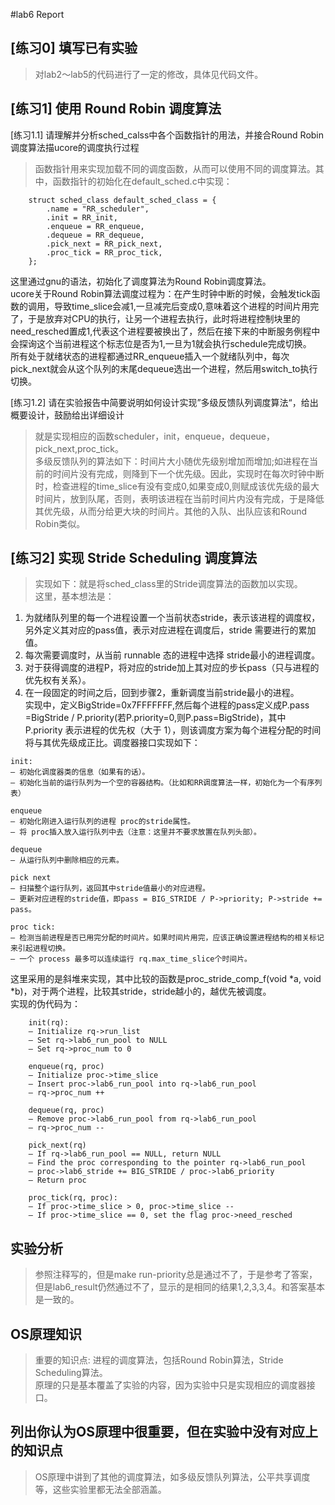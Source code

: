 #lab6 Report

## [练习0] 填写已有实验
> 对lab2～lab5的代码进行了一定的修改，具体见代码文件。

## [练习1] 使用 Round Robin 调度算法
[练习1.1] 请理解并分析sched_calss中各个函数指针的用法，并接合Round Robin 调度算法描ucore的调度执行过程
> 函数指针用来实现加载不同的调度函数，从而可以使用不同的调度算法。其中，函数指针的初始化在default_sched.c中实现：
```
    struct sched_class default_sched_class = {
        .name = "RR_scheduler",
        .init = RR_init,
        .enqueue = RR_enqueue,
        .dequeue = RR_dequeue,
        .pick_next = RR_pick_next,
        .proc_tick = RR_proc_tick,
    };
```
这里通过gnu的语法，初始化了调度算法为Round Robin调度算法。</br>
ucore关于Round Robin算法调度过程为：在产生时钟中断的时候，会触发tick函数的调用，导致time_slice会减1,一旦减完后变成0,意味着这个进程的时间片用完了，于是放弃对CPU的执行，让另一个进程去执行，此时将进程控制块里的need_resched置成1,代表这个进程要被换出了，然后在接下来的中断服务例程中会探询这个当前进程这个标志位是否为1,一旦为1就会执行schedule完成切换。</br>
所有处于就绪状态的进程都通过RR_enqueue插入一个就绪队列中，每次pick_next就会从这个队列的末尾dequeue选出一个进程，然后用switch_to执行切换。</br>

[练习1.2] 请在实验报告中简要说明如何设计实现”多级反馈队列调度算法“，给出概要设计，鼓励给出详细设计
> 就是实现相应的函数scheduler，init，enqueue，dequeue，pick_next,proc_tick。  
多级反馈队列的算法如下：时间片大小随优先级别增加而增加;如进程在当前的时间片没有完成，则降到下一个优先级。因此，实现时在每次时钟中断时，检查进程的time_slice有没有变成0,如果变成0,则赋成该优先级的最大时间片，放到队尾，否则，表明该进程在当前时间片内没有完成，于是降低其优先级，从而分给更大块的时间片。其他的入队、出队应该和Round Robin类似。

## [练习2] 实现 Stride Scheduling 调度算法
> 实现如下：就是将sched_class里的Stride调度算法的函数加以实现。  
这里，基本想法是：</br>
1. 为就绪队列里的每一个进程设置一个当前状态stride，表示该进程的调度权，另外定义其对应的pass值，表示对应进程在调度后，stride 需要进行的累加值。</br>
2. 每次需要调度时，从当前 runnable 态的进程中选择 stride最小的进程调度。</br>
3. 对于获得调度的进程P，将对应的stride加上其对应的步长pass（只与进程的优先权有关系）。</br>
4. 在一段固定的时间之后，回到步骤2，重新调度当前stride最小的进程。</br>
实现中，定义BigStride=0x7FFFFFFF,然后每个进程的pass定义成P.pass =BigStride / P.priority(若P.priority=0,则P.pass=BigStride)，其中 P.priority 表示进程的优先权（大于 1），则该调度方案为每个进程分配的时间将与其优先级成正比。调度器接口实现如下：
```
init:
– 初始化调度器类的信息（如果有的话）。
– 初始化当前的运行队列为一个空的容器结构。（比如和RR调度算法一样，初始化为一个有序列表）

enqueue
– 初始化刚进入运行队列的进程 proc的stride属性。
– 将 proc插入放入运行队列中去（注意：这里并不要求放置在队列头部）。

dequeue
– 从运行队列中删除相应的元素。

pick next
– 扫描整个运行队列，返回其中stride值最小的对应进程。
– 更新对应进程的stride值，即pass = BIG_STRIDE / P->priority; P->stride += pass。

proc tick:
– 检测当前进程是否已用完分配的时间片。如果时间片用完，应该正确设置进程结构的相关标记来引起进程切换。
– 一个 process 最多可以连续运行 rq.max_time_slice个时间片。
```
这里采用的是斜堆来实现，其中比较的函数是proc_stride_comp_f(void *a, void *b)，对于两个进程，比较其stride，stride越小的，越优先被调度。</br>
实现的伪代码为：
```
    init(rq):
    – Initialize rq->run_list
    – Set rq->lab6_run_pool to NULL
    – Set rq->proc_num to 0

    enqueue(rq, proc)
    – Initialize proc->time_slice
    – Insert proc->lab6_run_pool into rq->lab6_run_pool
    – rq->proc_num ++

    dequeue(rq, proc)
    – Remove proc->lab6_run_pool from rq->lab6_run_pool
    – rq->proc_num --

    pick_next(rq)
    – If rq->lab6_run_pool == NULL, return NULL
    – Find the proc corresponding to the pointer rq->lab6_run_pool
    – proc->lab6_stride += BIG_STRIDE / proc->lab6_priority
    – Return proc

    proc_tick(rq, proc):
    – If proc->time_slice > 0, proc->time_slice --
    – If proc->time_slice == 0, set the flag proc->need_resched
```

## 实验分析
> 参照注释写的，但是make run-priority总是通过不了，于是参考了答案，但是lab6_result仍然通过不了，显示的是相同的结果1,2,3,3,4。和答案基本是一致的。


## OS原理知识
> 重要的知识点: 进程的调度算法，包括Round Robin算法，Stride Scheduling算法。  
原理的只是基本覆盖了实验的内容，因为实验中只是实现相应的调度器接口。

## 列出你认为OS原理中很重要，但在实验中没有对应上的知识点
> OS原理中讲到了其他的调度算法，如多级反馈队列算法，公平共享调度等，这些实验里都无法全部涵盖。
